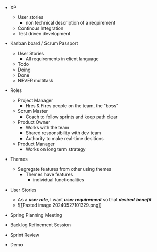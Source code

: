 - XP
	- User stories
		- non technical description of a requirement
	- Continous Integration
	- Test driven development

- Kanban board / Scrum Passport
	- User Stories
		- All requirements in client language
	- Todo
	- Doing
	- Done
	- NEVER multitask
- Roles
	- Project Manager
		- Hres & Fires people on the team, the "boss"
	- Scrum Master
		- Coach to follow sprints and keep path clear
	- Product Owner
		- Works with the team
		- Shared responsibility with dev team
		- Authority to make real-time desitions
	- Product Manager
		- Works on long term strategy
- Themes
	- Segregate features from other using themes
		- Themes have features
			- individual functionalities
- User Stories
	- As a _**user role**_, I want _**user requirement**_ so that _**desired benefit**_
	- ![[Pasted image 20240527101329.png]]
- Spring Planning Meeting
- Backlog Refinement Session
- Sprint Review
- Demo